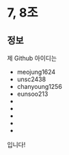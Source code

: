 # 7, 8조

## 정보

제 Github 아이디는

- meojung1624
- unsc2438
- chanyoung1256
- eunsoo213
-
-
-
-
-

입니다!
